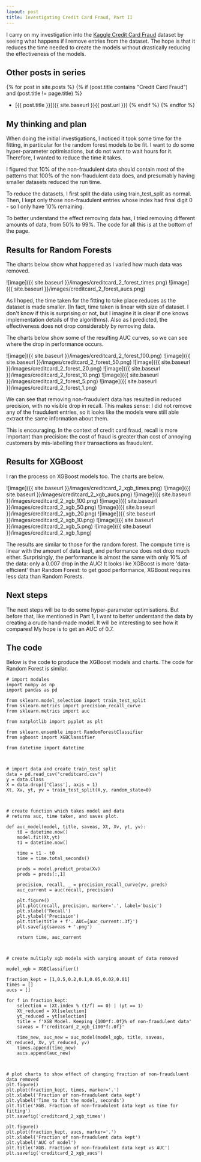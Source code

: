 ```yaml
---
layout: post
title: Investigating Credit Card Fraud, Part II
---
```


I carry on my investigation into the [Kaggle Credit Card Fraud](https://www.kaggle.com/mlg-ulb/creditcardfraud) dataset by seeing what happens if I remove entries from the dataset. The hope is that it reduces the time needed to create the models without drastically reducing the effectiveness of the models.


## Other posts in series
{% for post in site.posts %}
{% if (post.title contains "Credit Card Fraud") and (post.title != page.title) %}
* [{{ post.title }}]({{ site.baseurl }}{{ post.url }})
{% endif %}
{% endfor %}



## My thinking and plan
When doing the initial investigations, I noticed it took some time for the fitting, in particular for the random forest models to be fit.  I want to do some hyper-parameter optimisations, but do not want to wait hours for it.  Therefore, I wanted to reduce the time it takes.

I figured that 10% of the non-fraudulent data should contain most of the patterns that 100% of the non-fraudulent data does, and presumably having smaller datasets reduced the run time.

To reduce the datasets, I first split the data using train_test_split as normal. Then, I kept only those non-fraudulent entries whose index had final digit 0 - so I only have 10% remaining.

To better understand the effect removing data has, I tried removing different amounts of data, from 50% to 99%.  The code for all this is at the bottom of the page.



## Results for Random Forests
The charts below show what happened as I varied how much data was removed.

![image]({{ site.baseurl }}/images/creditcard_2_forest_times.png)
![image]({{ site.baseurl }}/images/creditcard_2_forest_aucs.png)

As I hoped, the time taken for the fitting to take place reduces as the dataset is made smaller. (In fact, time taken is linear with size of dataset. I don't know if this is surprising or not, but I imagine it is clear if one knows implementation details of the algorithms). Also as I predicted, the effectiveness does not drop considerably by removing data.

The charts below show some of the resulting AUC curves, so we can see where the drop in performance occurs.

![image]({{ site.baseurl }}/images/creditcard_2_forest_100.png)
![image]({{ site.baseurl }}/images/creditcard_2_forest_50.png)
![image]({{ site.baseurl }}/images/creditcard_2_forest_20.png)
![image]({{ site.baseurl }}/images/creditcard_2_forest_10.png)
![image]({{ site.baseurl }}/images/creditcard_2_forest_5.png)
![image]({{ site.baseurl }}/images/creditcard_2_forest_1.png)

We can see that removing non-fraudulent data has resulted in reduced precision, with no visible drop in recall.  This makes sense: I did not remove any of the fraudulent entries, so it looks like the models were still able extract the same information about them.

This is encouraging. In the context of credit card fraud, recall is more important than precision: the cost of fraud is greater than cost of annoying customers by mis-labelling their transactions as fraudulent.  


## Results for XGBoost
I ran the process on XGBoost models too. The charts are below.

![image]({{ site.baseurl }}/images/creditcard_2_xgb_times.png)
![image]({{ site.baseurl }}/images/creditcard_2_xgb_aucs.png)
![image]({{ site.baseurl }}/images/creditcard_2_xgb_100.png)
![image]({{ site.baseurl }}/images/creditcard_2_xgb_50.png)
![image]({{ site.baseurl }}/images/creditcard_2_xgb_20.png)
![image]({{ site.baseurl }}/images/creditcard_2_xgb_10.png)
![image]({{ site.baseurl }}/images/creditcard_2_xgb_5.png)
![image]({{ site.baseurl }}/images/creditcard_2_xgb_1.png)

The results are similar to those for the random forest. The compute time is linear with the amount of data kept, and performance does not drop much either. Surprisingly, the performance is almost the same with only 10% of the data: only a 0.007 drop in the AUC! It looks like XGBoost is more 'data-efficient' than Random Forest: to get good performance, XGBoost requires less data than Random Forests.


## Next steps
The next steps will be to do some hyper-parameter optimisations. But before that, like mentioned in Part 1, I want to better understand the data by creating a crude hand-made model. It will be interesting to see how it compares! My hope is to get an AUC of 0.7. 


## The code
Below is the code to produce the XGBoost models and charts. The code for Random Forest is similar.

```
# import modules
import numpy as np
import pandas as pd

from sklearn.model_selection import train_test_split
from sklearn.metrics import precision_recall_curve
from sklearn.metrics import auc

from matplotlib import pyplot as plt

from sklearn.ensemble import RandomForestClassifier
from xgboost import XGBClassifier

from datetime import datetime



# import data and create train_test split
data = pd.read_csv("creditcard.csv")
y = data.Class
X = data.drop(['Class'], axis = 1)
Xt, Xv, yt, yv = train_test_split(X,y, random_state=0)



# create function which takes model and data
# returns auc, time taken, and saves plot.

def auc_model(model, title, saveas, Xt, Xv, yt, yv):
    t0 = datetime.now()
    model.fit(Xt,yt)
    t1 = datetime.now()
    
    time = t1 - t0
    time = time.total_seconds()
    
    preds = model.predict_proba(Xv)
    preds = preds[:,1]
    
    precision, recall, _ = precision_recall_curve(yv, preds)
    auc_current = auc(recall, precision)
    
    plt.figure()
    plt.plot(recall, precision, marker='.', label='basic')
    plt.xlabel('Recall')
    plt.ylabel('Precision')
    plt.title(title + f'. AUC={auc_current:.3f}')
    plt.savefig(saveas + '.png')
    
    return time, auc_current



# create multiply xgb models with varying amount of data removed

model_xgb = XGBClassifier()

fraction_kept = [1,0.5,0.2,0.1,0.05,0.02,0.01]
times = []
aucs = []

for f in fraction_kept:
    selection = (Xt.index % (1/f) == 0) | (yt == 1)
    Xt_reduced = Xt[selection]
    yt_reduced = yt[selection]
    title = f'XGB Model. Keeping {100*f:.0f}% of non-fraudulent data'
    saveas = f'creditcard_2_xgb_{100*f:.0f}'
    
    time_new, auc_new = auc_model(model_xgb, title, saveas, Xt_reduced, Xv, yt_reduced, yv)
    times.append(time_new)
    aucs.append(auc_new)



# plot charts to show effect of changing fraction of non-frauduluent data removed
plt.figure()
plt.plot(fraction_kept, times, marker='.')
plt.xlabel('Fraction of non-fraudulent data kept')
plt.ylabel('Time to fit the model, seconds')
plt.title('XGB. Fraction of non-fraudulent data kept vs time for fitting')
plt.savefig('creditcard_2_xgb_times')

plt.figure()
plt.plot(fraction_kept, aucs, marker='.')
plt.xlabel('Fraction of non-fraudulent data kept')
plt.ylabel('AUC of model')
plt.title('XGB. Fraction of non-fraudulent data kept vs AUC')
plt.savefig('creditcard_2_xgb_aucs')
```


